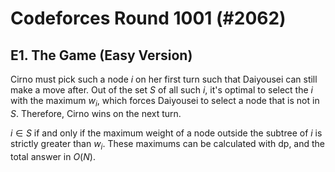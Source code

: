 # Codeforces Round 1001 (#2062)

## E1. The Game (Easy Version)
Cirno must pick such a node $i$ on her first turn such that Daiyousei can still make a move after. Out of the set $S$ of all such $i$, it's optimal to select the $i$ with the maximum $w_i$, which forces Daiyousei to select a node that is not in $S$. Therefore, Cirno wins on the next turn.

$i\in{S}$ if and only if the maximum weight of a node outside the subtree of $i$ is strictly greater than $w_i$. These maximums can be calculated with dp, and the total answer in $O(N)$.